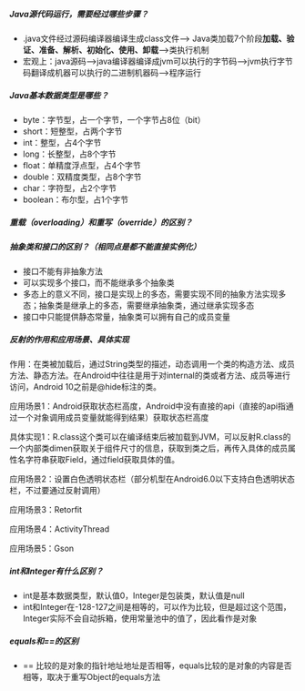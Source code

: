 ##### Java源代码运行，需要经过哪些步骤？

* .java文件经过源码编译器编译生成class文件--> Java类加载7个阶段**加载、验证、准备、解析、初始化、使用、卸载**-->类执行机制
* 宏观上：java源码-->java编译器编译成jvm可以执行的字节码-->jvm执行字节码翻译成机器可以执行的二进制机器码-->程序运行

##### Java基本数据类型是哪些？

* byte：字节型，占一个字节，一个字节占8位（bit）
* short：短整型，占两个字节
* int：整型，占4个字节
* long：长整型，占8个字节
* float：单精度浮点型，占4个字节
* double：双精度类型，占8个字节
* char：字符型，占2个字节
* boolean：布尔型，占1个字节

##### 重载（overloading）和重写（override）的区别？

##### 抽象类和接口的区别？（相同点是都不能直接实例化）

* 接口不能有非抽象方法
* 可以实现多个接口，而不能继承多个抽象类
* 多态上的意义不同，接口是实现上的多态，需要实现不同的抽象方法实现多态；抽象类是继承上的多态，需要继承抽象类，通过继承实现多态
* 接口中只能提供静态常量，抽象类可以拥有自己的成员变量

##### 反射的作用和应用场景、具体实现

作用：在类被加载后，通过String类型的描述，动态调用一个类的构造方法、成员方法、静态方法。在Android中往往是用于对internal的类或者方法、成员等进行访问，Android 10之前是@hide标注的类。

应用场景1：Android获取状态栏高度，Android中没有直接的api（直接的api指通过一个对象调用成员变量就能得到结果）获取状态栏高度

具体实现1：R.class这个类可以在编译结束后被加载到JVM，可以反射R.class的一个内部类dimen获取关于组件尺寸的信息，获取到类之后，再传入具体的成员属性名字符串获取Field，通过field获取具体的值。

应用场景2：设置白色透明状态栏（部分机型在Android6.0以下支持白色透明状态栏，不过要通过反射调用）

应用场景3：Retorfit

应用场景4：ActivityThread

应用场景5：Gson

##### int和Integer有什么区别？

* int是基本数据类型，默认值0，Integer是包装类，默认值是null
* int和Integer在-128-127之间是相等的，可以作为比较，但是超过这个范围，Integer实际不会自动拆箱，使用常量池中的值了，因此看作是对象

##### equals和==的区别

* == 比较的是对象的指针地址地址是否相等，equals比较的是对象的内容是否相等，取决于重写Object的equals方法